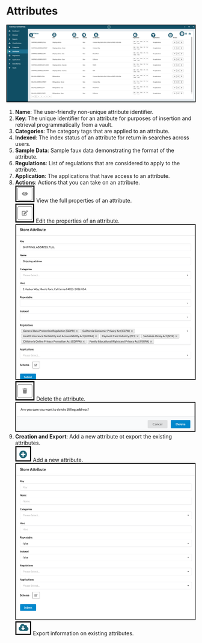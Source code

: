 # Attributes


![attributes](../assets/images/attributes.png "Attributes Annotates")

1. **Name**: The user-friendly non-unique attribute identifier.
2. **Key**: The unique identifier for an attribute for purposes of insertion and retrieval programmatically from a vault.
3. **Categories**: The category tags that are applied to an attribute.
4. **Indexed**: The index status of an attribute for return in searches across users.
5. **Sample Data**: Sample faux data demonstrating the format of the attribute.
6. **Regulations**: List of regulations that are considered to apply to the attribute.
7. **Application**: The applications that have access to an attribute.
8. **Actions**: Actions that you can take on an attribute.<br/>
    ![view](../assets/images/view.png "View") View the full properties of an attribute.<br/>
    ![edit](../assets/images/edit.png "Edit") Edit the properties of an attribute.<br/>
    ![edit_attribute.png](../assets/images/edit_attribute.png)<br/>
    ![delete](../assets/images/delete.png "Delete") Delete the attribute.<br/>
    ![delete-attribute.png](../assets/images/delete-attribute.png)
9. **Creation and Export**: Add a new attribute ot export the existing attributes.<br/>
    ![Add](../assets/images/add.png "Add") Add a new attribute.<br/>
    ![new-attribute.png](../assets/images/new-attribute.png)<br/>
    ![export](../assets/images/export.png "Export") Export information on existing attributes.

